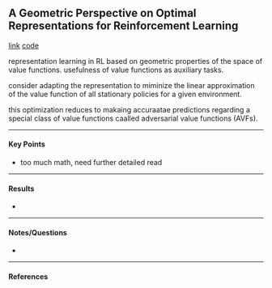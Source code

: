 ## A Geometric Perspective on Optimal Representations for Reinforcement Learning

[link](https://arxiv.org/pdf/1901.11530.pdf)
[code]()

<!-- ***************************************************** -->
representation learning in RL based on geometric properties of the space of value functions. usefulness of value functions as auxiliary tasks. 

consider adapting the representation to miminize the linear approximation of the value function of all stationary policies for a given environment. 

this optimization reduces to makaing accuraatae predictions regarding a special class of value functions caalled adversarial value functions (AVFs).

<!-- ***************************************************** -->
---
#### Key Points

- too much math, need further detailed read

<!-- ***************************************************** -->
---
#### Results

- 

<!-- ***************************************************** -->
---
#### Notes/Questions

- 

<!-- ***************************************************** -->
---
#### References



